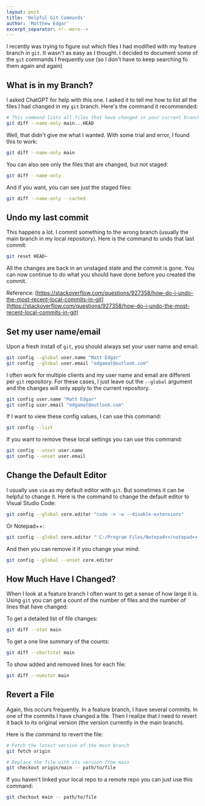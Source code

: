 ```yaml
---
layout: post
title: 'Helpful Git Commands'
author: 'Matthew Edgar'
excerpt_separator: <!--more-->
---
```


I recently was trying to figure out which files I had modified with my feature branch in `git`. It
wasn't as easy as I thought. I decided to document some of the `git` commands I frequently use (so
I don't have to keep searching fo them again and again)
<!--more-->

## What is in my Branch?

I asked ChatGPT for help with this one. I asked it to tell me how to list all the files I had
changed in my `git` branch. Here's the command it recommended:

```bash
# This command lists all files that have changed in your current branch compared to main
git diff --name-only main...HEAD
```

Well, that didn't give me what I wanted. With some trial and error, I found this to work:

```bash
git diff --name-only main
```

You can also see only the files that are changed, but not staged:

```bash
git diff --name-only
```

And if you want, you can see just the staged files:

```bash
git diff --name-only --cached
```

## Undo my last commit

This happens a lot. I commit something to the wrong branch (usually the main branch in my local repository).
Here is the command to undo that last commit:

```bash
git reset HEAD~
```

All the changes are back in an unstaged state and the commit is gone. You can now continue to do what you
should have done before you created the commit.

Reference: [https://stackoverflow.com/questions/927358/how-do-i-undo-the-most-recent-local-commits-in-git](https://stackoverflow.com/questions/927358/how-do-i-undo-the-most-recent-local-commits-in-git)

## Set my user name/email

Upon a fresh install of `git`, you should always set your user name and email:

```bash
git config --global user.name "Matt Edgar"
git config --global user.email "edgamat@outlook.com"
```

I often work for multiple clients and my user name and email are different per `git` repository. For
these cases, I just leave out the `--global` argument and the changes will only apply to the current
repository.

```bash
git config user.name "Matt Edgar"
git config user.email "edgamat@outlook.com"
```

If I want to view these config values, I can use this command:

```bash
git config --list
```

If you want to remove these local settings you can use this command:

```bash
git config --unset user.name
git config --unset user.email
```

## Change the Default Editor

I usually use `vim` as my default editor with `git`. But sometimes it can be helpful to change it.
Here is the command to change the default editor to Visual Studio Code:

```bash
git config --global core.editor "code -n -w --disable-extensions"
```

Or Notepad++:

```bash
git config --global core.editor "'C:/Program Files/Notepad++/notepad++.exe' -multiInst -notabbar -nosession -noPlugin"
```

And then you can remove it if you change your mind:

```bash
git config --global --unset core.editor
```

## How Much Have I Changed?

When I look at a feature branch I often want to get a sense of how large it is. Using `git` you can
get a count of the number of files and the number of lines that have changed:

To get a detailed list of file changes:

```bash
git diff --stat main
```

To get a one line summary of the counts:

```bash
git diff --shortstat main
```

To show added and removed lines for each file:

```bash
git diff --numstat main
```

## Revert a File

Again, this occurs frequently. In a feature branch, I have several commits. In one of the commits I
have changed a file. Then I realize that I need to revert it back to its original version (the version
currently in the main branch).

Here is the command to revert the file:

```bash
# Fetch the latest version of the main branch
git fetch origin

# Replace the file with its version from main
git checkout origin/main -- path/to/file
```

If you haven't linked your local repo to a remote repo you can just use this command:

```bash
git checkout main -- path/to/file
```
